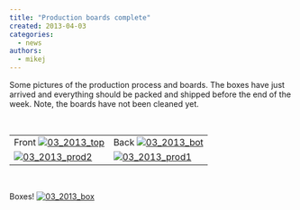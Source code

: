 ```yaml
---
title: "Production boards complete"
created: 2013-04-03
categories: 
  - news
authors: 
  - mikej
---
```


Some pictures of the production process and boards. The boxes have just arrived and everything should be packed and shipped before the end of the week. Note, the boards have not been cleaned yet.

 

<table border="0"><tbody><tr><td style="text-align: center;">Front <a href="http://fpgaarcade.com/wp4/wp-content/uploads/2015/06/03_2013_top.jpg"><img class=" size-full wp-image-551 aligncenter" src="@assets/images/03_2013_top.jpg" alt="03_2013_top"></a></td><td style="text-align: center;">Back <a href="http://fpgaarcade.com/wp4/wp-content/uploads/2015/06/03_2013_bot.jpg"><img class=" size-full wp-image-547 aligncenter" src="@assets/images/03_2013_bot.jpg" alt="03_2013_bot"></a></td></tr><tr><td><a href="http://fpgaarcade.com/wp4/wp-content/uploads/2015/06/03_2013_prod2.jpg"><img class="alignnone size-full wp-image-550" src="@assets/images/03_2013_prod2.jpg" alt="03_2013_prod2"></a></td><td><a href="http://fpgaarcade.com/wp4/wp-content/uploads/2015/06/03_2013_prod1.jpg"><img class="alignnone size-full wp-image-549" src="@assets/images/03_2013_prod1.jpg" alt="03_2013_prod1"></a></td></tr></tbody></table>

 

Boxes! [![03_2013_box](@assets/images/03_2013_box.jpg)](http://fpgaarcade.com/wp4/wp-content/uploads/2015/06/03_2013_box.jpg)
